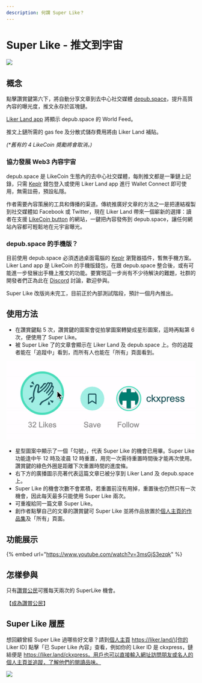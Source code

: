 ```yaml
---
description: 何謂 Super Like？
---
```


# Super Like - 推文到宇宙

![](../../.gitbook/assets/likecoin\_ad92\_super\_like\_dragonball.png)

## 概念

點擊讚賞鍵第六下，將自動分享文章到去中心社交媒體 [depub.space](../../guides/decentralized-publishing/depub.space.md)，提升高質內容的曝光度，推文永存於區塊鏈。

[Liker Land app](https://liker.land/getapp) 將顯示 depub.space 的 World Feed。

推文上鏈所需的 gas fee 及分散式儲存費用將由 Liker Land 補貼。

_(\*舊有的 4 LikeCoin 奬勵將會取消。)_

### **協力發展 Web3 內容宇宙**

depub.space 是 LikeCoin 生態內的去中心社交媒體，每則推文都是一筆鏈上記錄，只需 [Keplr](../../guides/wallet/keplr.md) 錢包登入或使用 Liker Land app 進行 Wallet Connect 即可使用，無需註冊，預設私隱。

作者需要內容策展的工具和傳播的渠道。傳統推廣好文章的方法之一是把連結複製到社交媒體如 Facebook 或 Twitter，現在 Liker Land 帶來一個嶄新的選擇：讀者在支援 [LikeCoin button](../creator/) 的網站，一鍵把內容發佈到 depub.space，讓任何網站內容都可輕鬆地在元宇宙曝光。

### depub.space 的手機版？

目前使用 depub.space 必須透過桌面電腦的 [Keplr](../../guides/wallet/keplr.md) 瀏覽器插件，暫無手機方案。Liker Land app 是 LikeCoin 的手機版錢包，在跟 depub.space 整合後，或有可能進一步發展出手機上推文的功能。要實現這一步尚有不少待解決的難題，社群的開發者們正為此在 [Discord](http://discord.gg/likecoin) 討論，歡迎參與。

Super Like 改版尚未完工，目前正於內部測試階段，預計一個月內推出。

## 使用方法

* 在讚賞鍵點 5 次，讚賞鍵的圖案會從拍掌圖案轉變成星形圖案，這時再點第 6 次，便使用了 Super Like。
* 被 Super Like 了的文章會顯示在 Liker Land 及 depub.space 上。你的追蹤者能在「追蹤中」看到，而所有人也能在「所有」頁面看到。

![](../../.gitbook/assets/superlike.gif)

* 星型圖案中顯示了一個「勾號」，代表 Super Like 的機會已用畢。Super Like 功能逢中午 12 時及凌晨 12 時重置，用完一次需待重置時間後才能再次使用。讚賞鍵的綠色外圈是距離下次重置時間的進度條。
* 右下方的廣播圖示亮著代表這篇文章已被分享到 Liker Land 及 depub.space 上。
* Super Like 的機會次數不會累積，若重置前沒有用掉，重置後也仍然只有一次機會，因此每天最多只能使用 Super Like 兩次。
* 可重複給同一篇文章 Super Like。
* 創作者點擊自己的文章的讚賞鍵可 Super Like 並將作品放置於[個人主頁的作品集](../../archive/archive/creatortools/portfolio-page.md#zuo-pin)及「所有」頁面。

## 功能展示

{% embed url="https://www.youtube.com/watch?v=3msGjS3ezqk" %}

## 怎樣參與

只有[讚賞公民](../civic-liker/)可獲每天兩次的 SuperLike 機會。

【[成為讚賞公民](<../civic-liker/be-a-civic-liker (1).md>)】

## Super Like 履歷

想回顧曾經 Super Like 過哪些好文章？請到[個人主頁](../../archive/archive/creatortools/portfolio-page.md) https://liker.land/\[你的 Liker ID] 點擊「已 Super Like 內容」查看，例如你的 Liker ID 是 ckxpress，鏈結便是 https://liker.land/ckxpress。用戶也可以直接輸入網址訪問朋友或名人的個人主頁並追蹤，了解他們的閱讀品味。

![](../../.gitbook/assets/portfolio-page-2.png)
